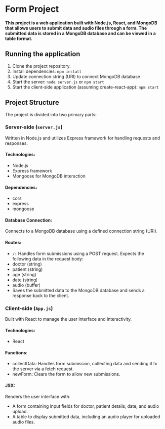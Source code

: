 # Form Project

**This project is a web application built with Node.js, React, and MongoDB that allows users to submit data and audio files through a form. The submitted data is stored in a MongoDB database and can be viewed in a table format.**

## Running the application
1. Clone the project repository.
2. Install dependencies: `npm install`
3. Update connection string (URI) to connect MongoDB database 
4. Start the server: `node server.js` or `npm start`
5. Start the client-side application (assuming create-react-app): `npm start`

## Project Structure
The project is divided into two primary parts:


### Server-side (`server.js`)
Written in Node.js and utilizes Express framework for handling requests and responses.

#### Technologies:
- Node.js
- Express framework
- Mongoose for MongoDB interaction

#### Dependencies:
- cors
- express
- mongoose

#### Database Connection:
Connects to a MongoDB database using a defined connection string (URI).

#### Routes:
  - `/:` Handles form submissions using a POST request. Expects the following data in the request body:
  - doctor (string)
  - patient (string)
  - age (string)
  - date (string)
  - audio (buffer)
  - Saves the submitted data to the MongoDB database and sends a response back to the client.

### Client-side (`App.js`)
Built with React to manage the user interface and interactivity.

#### Technologies:
- React

#### Functions:
- collectData: Handles form submission, collecting data and sending it to the server via a fetch request.
- newForm: Clears the form to allow new submissions.

#### JSX:
Renders the user interface with:
- A form containing input fields for doctor, patient details, date, and audio upload.
- A table to display submitted data, including an audio player for uploaded audio files.
